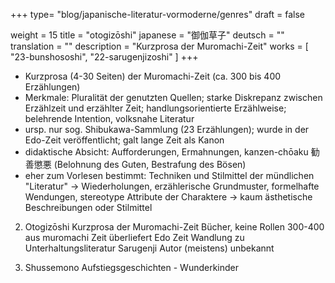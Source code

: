 +++
type= "blog/japanische-literatur-vormoderne/genres"
draft = false

weight = 15
title = "otogizōshi"
japanese = "御伽草子"
deutsch = ""
translation = ""
description = "Kurzprosa der Muromachi-Zeit"
works = [
    "23-bunshososhi",
    "22-sarugenjizoshi"
]
+++

- Kurzprosa (4-30 Seiten) der Muromachi-Zeit (ca. 300 bis 400 Erzählungen)
- Merkmale: Pluralität der genutzten Quellen; starke Diskrepanz zwischen Erzählzeit und erzählter
Zeit; handlungsorientierte Erzählweise; belehrende Intention, volksnahe Literatur
- ursp. nur sog. Shibukawa-Sammlung (23 Erzählungen); wurde in der Edo-Zeit veröffentlicht; galt
lange Zeit als Kanon
- didaktische Absicht: Aufforderungen, Ermahnungen, kanzen-chōaku 勧善懲悪 (Belohnung des
Guten, Bestrafung des Bösen)
- eher zum Vorlesen bestimmt: Techniken und Stilmittel der mündlichen "Literatur"
-> Wiederholungen, erzählerische Grundmuster, formelhafte Wendungen, stereotype Attribute der
Charaktere -> kaum ästhetische Beschreibungen oder Stilmittel



2. Otogizōshi
Kurzprosa der Muromachi-Zeit
Bücher, keine Rollen 300-400 aus muromachi Zeit überliefert
Edo Zeit Wandlung zu Unterhaltungsliteratur
Sarugenji
Autor (meistens) unbekannt


3. Shussemono
Aufstiegsgeschichten - Wunderkinder
